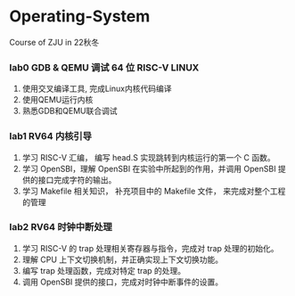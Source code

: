 # Operating-System
Course of ZJU in 22秋冬

### lab0 GDB & QEMU 调试 64 位 RISC-V LINUX
1. 使用交叉编译工具, 完成Linux内核代码编译
2. 使用QEMU运行内核
3. 熟悉GDB和QEMU联合调试
### lab1 RV64 内核引导
1. 学习 RISC-V 汇编， 编写 head.S 实现跳转到内核运行的第一个 C 函数。
2. 学习 OpenSBI，理解 OpenSBI 在实验中所起到的作用，并调用 OpenSBI 提供的接口完成字符的输出。
3. 学习 Makefile 相关知识， 补充项目中的 Makefile 文件， 来完成对整个工程的管理
### lab2 RV64 时钟中断处理
1. 学习 RISC-V 的 trap 处理相关寄存器与指令，完成对 trap 处理的初始化。
2. 理解 CPU 上下文切换机制，并正确实现上下文切换功能。
3. 编写 trap 处理函数，完成对特定 trap 的处理。
4. 调用 OpenSBI 提供的接口，完成对时钟中断事件的设置。
